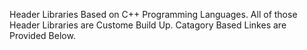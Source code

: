Header Libraries Based on C++ Programming Languages. All of those Header Libraries are Custome Build Up. Catagory Based Linkes are Provided Below.
